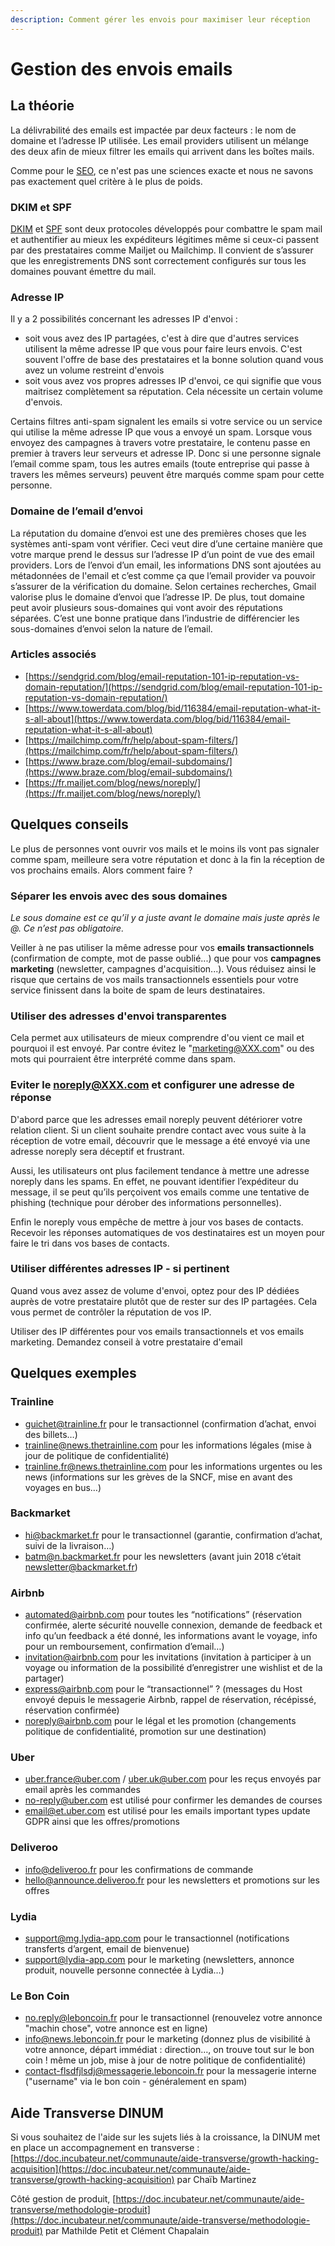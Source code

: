 ```yaml
---
description: Comment gérer les envois pour maximiser leur réception
---
```


# Gestion des envois emails

## La théorie

La délivrabilité des emails est impactée par deux facteurs : le nom de domaine et l’adresse IP utilisée. Les email providers utilisent un mélange des deux afin de mieux filtrer les emails qui arrivent dans les boîtes mails.

Comme pour le [SEO](seo.md), ce n'est pas une sciences exacte et nous ne savons pas exactement quel critère à le plus de poids.

### DKIM et SPF

[DKIM](https://fr.mailjet.com/support/que-signifie-dkim-domain-keys-identified-mail,7.htm) et [SPF](https://www.altospam.com/glossaire/spf.php) sont deux protocoles développés pour combattre le spam mail et authentifier au mieux les expéditeurs légitimes même si ceux-ci passent par des prestataires comme Mailjet ou Mailchimp. Il convient de s’assurer que les enregistrements DNS sont correctement configurés sur tous les domaines pouvant émettre du mail.

### Adresse IP

Il y a 2 possibilités concernant les adresses IP d'envoi :

* soit vous avez des IP partagées, c'est à dire que d'autres services utilisent la même adresse IP que vous pour faire leurs envois. C'est souvent l'offre de base des prestataires et la bonne solution quand vous avez un volume restreint d'envois
* soit vous avez vos propres adresses IP d'envoi, ce qui signifie que vous maitrisez complètement sa réputation. Cela nécessite un certain volume d'envois.

Certains filtres anti-spam signalent les emails si votre service ou un service qui utilise la même adresse IP que vous a envoyé un spam. Lorsque vous envoyez des campagnes à travers votre prestataire, le contenu passe en premier à travers leur serveurs et adresse IP. Donc si une personne signale l’email comme spam, tous les autres emails (toute entreprise qui passe à travers les mêmes serveurs) peuvent être marqués comme spam pour cette personne.

### Domaine de l’email d’envoi

La réputation du domaine d’envoi est une des premières choses que les systèmes anti-spam vont vérifier. Ceci veut dire d’une certaine manière que votre marque prend le dessus sur l’adresse IP d’un point de vue des email providers. Lors de l’envoi d’un email, les informations DNS sont ajoutées au métadonnées de l'email et c’est comme ça que l’email provider va pouvoir s’assurer de la vérification du domaine. Selon certaines recherches, Gmail valorise plus le domaine d’envoi que l’adresse IP. De plus, tout domaine peut avoir plusieurs sous-domaines qui vont avoir des réputations séparées. C’est une bonne pratique dans l’industrie de différencier les sous-domaines d’envoi selon la nature de l’email.

### Articles associés

* [https://sendgrid.com/blog/email-reputation-101-ip-reputation-vs-domain-reputation/](https://sendgrid.com/blog/email-reputation-101-ip-reputation-vs-domain-reputation/)
* [https://www.towerdata.com/blog/bid/116384/email-reputation-what-it-s-all-about](https://www.towerdata.com/blog/bid/116384/email-reputation-what-it-s-all-about)
* [https://mailchimp.com/fr/help/about-spam-filters/](https://mailchimp.com/fr/help/about-spam-filters/)
* [https://www.braze.com/blog/email-subdomains/](https://www.braze.com/blog/email-subdomains/)
* [https://fr.mailjet.com/blog/news/noreply/](https://fr.mailjet.com/blog/news/noreply/)

## Quelques conseils

Le plus de personnes vont ouvrir vos mails et le moins ils vont pas signaler comme spam, meilleure sera votre réputation et donc à la fin la réception de vos prochains emails. Alors comment faire ?

### Séparer les envois avec des sous domaines

_Le sous domaine est ce qu’il y a juste avant le domaine mais juste après le @. Ce n’est pas obligatoire._

Veiller à ne pas utiliser la même adresse pour vos **emails transactionnels** (confirmation de compte, mot de passe oublié...) que pour vos **campagnes marketing** (newsletter, campagnes d'acquisition...). Vous réduisez ainsi le risque que certains de vos mails transactionnels essentiels pour votre service finissent dans la boite de spam de leurs destinataires.

### Utiliser des adresses d'envoi transparentes

Cela permet aux utilisateurs de mieux comprendre d'ou vient ce mail et pourquoi il est envoyé. Par contre évitez le "marketing@XXX.com" ou des mots qui pourraient être interprété comme dans spam.

### Eviter le noreply@XXX.com et configurer une adresse de réponse

D'abord parce que les adresses email noreply peuvent détériorer votre relation client. Si un client souhaite prendre contact avec vous suite à la réception de votre email, découvrir que le message a été envoyé via une adresse noreply sera déceptif et frustrant.

Aussi, les utilisateurs ont plus facilement tendance à mettre une adresse noreply dans les spams. En effet, ne pouvant identifier l’expéditeur du message, il se peut qu’ils perçoivent vos emails comme une tentative de phishing (technique pour dérober des informations personnelles).

Enfin le noreply vous empêche de mettre à jour vos bases de contacts. Recevoir les réponses automatiques de vos destinataires est un moyen pour faire le tri dans vos bases de contacts.

### Utiliser différentes adresses IP - si pertinent

Quand vous avez assez de volume d'envoi, optez pour des IP dédiées auprès de votre prestataire plutôt que de rester sur des IP partagées. Cela vous permet de contrôler la réputation de vos IP.

Utiliser des IP différentes pour vos emails transactionnels et vos emails marketing. Demandez conseil à votre prestataire d'email

## Quelques exemples

### Trainline

* [guichet@trainline.fr](mailto:guichet@trainline.fr) pour le transactionnel (confirmation d’achat, envoi des billets…)
* [trainline@news.thetrainline.com](mailto:trainline@news.thetrainline.com) pour les informations légales (mise à jour de politique de confidentialité)
* [trainline.fr@news.thetrainline.com](mailto:trainline.fr@news.thetrainline.com) pour les informations urgentes ou les news (informations sur les grèves de la SNCF, mise en avant des voyages en bus…)

### Backmarket

* [hi@backmarket.fr](mailto:hi@backmarket.fr) pour le transactionnel (garantie, confirmation d’achat, suivi de la livraison…)
* [batm@n.backmarket.fr](mailto:batm@n.backmarket.fr) pour les newsletters (avant juin 2018 c’était [newsletter@backmarket.fr](mailto:newsletter@backmarket.fr))

### Airbnb

* [automated@airbnb.com](mailto:automated@airbnb.com) pour toutes les “notifications” (réservation confirmée, alerte sécurité nouvelle connexion, demande de feedback et info qu’un feedback a été donné, les informations avant le voyage, info pour un remboursement, confirmation d’email…)
* [invitation@airbnb.com](mailto:invitation@airbnb.com) pour les invitations (invitation à participer à un voyage ou information de la possibilité d’enregistrer une wishlist et de la partager)
* [express@airbnb.com](mailto:express@airbnb.com) pour le “transactionnel” ? (messages du Host envoyé depuis le messagerie Airbnb, rappel de réservation, récépissé, réservation confirmée)
* [noreply@airbnb.com](mailto:noreply@airbnb.com) pour le légal et les promotion (changements politique de confidentialité, promotion sur une destination)

### Uber

* [uber.france@uber.com](mailto:uber.france@uber.com) / [uber.uk@uber.com](mailto:uber.uk@uber.com) pour les reçus envoyés par email après les commandes
* [no-reply@uber.com](mailto:no-reply@uber.com) est utilisé pour confirmer les demandes de courses
* [email@et.uber.com](mailto:email@et.uber.com) est utilisé pour les emails important types update GDPR ainsi que les offres/promotions

### Deliveroo

* [info@deliveroo.fr](mailto:info@deliveroo.fr) pour les confirmations de commande
* [hello@announce.deliveroo.fr](mailto:hello@announce.deliveroo.fr) pour les newsletters et promotions sur les offres

### Lydia

* [support@mg.lydia-app.com](mailto:support@mg.lydia-app.com) pour le transactionnel (notifications transferts d’argent, email de bienvenue)
* [support@lydia-app.com](mailto:support@lydia-app.com) pour le marketing (newsletters, annonce produit, nouvelle personne connectée à Lydia…)

### Le Bon Coin

* [no.reply@leboncoin.fr](mailto:no.reply@leboncoin.fr) pour le transactionnel (renouvelez votre annonce "machin chose", votre annonce est en ligne)
* [info@news.leboncoin.fr](mailto:info@news.leboncoin.fr) pour le marketing (donnez plus de visibilité à votre annonce, départ immédiat : direction…, on trouve tout sur le bon coin ! même un job, mise à jour de notre politique de confidentialité)
* [contact-flsdfjlsdj@messagerie.leboncoin.fr](mailto:contact-flsdfjlsdj@messagerie.leboncoin.fr) pour la messagerie interne ("username" via le bon coin - généralement en spam)

## Aide Transverse DINUM

Si vous souhaitez de l'aide sur les sujets liés à la croissance, la DINUM met en place un accompagnement en transverse : [https://doc.incubateur.net/communaute/aide-transverse/growth-hacking-acquisition](https://doc.incubateur.net/communaute/aide-transverse/growth-hacking-acquisition) par Chaïb Martinez

Côté gestion de produit, [https://doc.incubateur.net/communaute/aide-transverse/methodologie-produit](https://doc.incubateur.net/communaute/aide-transverse/methodologie-produit) par Mathilde Petit et Clément Chapalain
